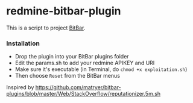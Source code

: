 # redmine-bitbar-plugin

This is a script to project [BitBar](https://github.com/matryer/bitbar#get-started).

### Installation

* Drop the plugin into your BitBar plugins folder
* Edit the params.sh to add your redmine APIKEY and URI
* Make sure it's executable (in Terminal, do `chmod +x exploitation.sh`)
* Then choose `Reset` from the BitBar menus

Inspired by https://github.com/matryer/bitbar-plugins/blob/master/Web/StackOverflow/reputationizer.5m.sh
